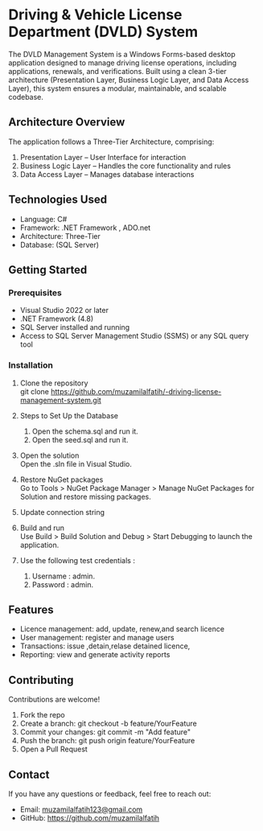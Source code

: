 # Driving & Vehicle License Department (DVLD) System

The DVLD Management System is a Windows Forms-based desktop application designed to manage driving license operations, including applications, renewals, and verifications. Built using a clean 3-tier architecture (Presentation Layer, Business Logic Layer, and Data Access Layer), this system ensures a modular, maintainable, and scalable codebase.

## Architecture Overview

The application follows a Three-Tier Architecture, comprising:

1. Presentation Layer – User Interface for interaction  
2. Business Logic Layer – Handles the core functionality and rules  
3. Data Access Layer – Manages database interactions                                

## Technologies Used

- Language: C#  
- Framework: .NET Framework , ADO.net
- Architecture: Three-Tier  
- Database: (SQL Server)

## Getting Started

### Prerequisites

- Visual Studio 2022 or later  
- .NET Framework (4.8)  
- SQL Server installed and running
- Access to SQL Server Management Studio (SSMS) or any SQL query tool

### Installation

1. Clone the repository  
   git clone https://github.com/muzamilalfatih/-driving-license-management-system.git

2. Steps to Set Up the Database

    1. Open the schema.sql and run it.
    2. Open the seed.sql and run it.

3. Open the solution  
   Open the .sln file in Visual Studio.

4. Restore NuGet packages  
   Go to Tools > NuGet Package Manager > Manage NuGet Packages for Solution and restore missing packages.
5. Update connection string
6. Build and run  
   Use Build > Build Solution and Debug > Start Debugging to launch the application.
7. Use the following test credentials :

    1. Username : admin.
    2. Password : admin.

## Features

- Licence management: add, update, renew,and search licence 
- User management: register and manage users  
- Transactions: issue ,detain,relase detained licence,  
- Reporting: view and generate activity reports

## Contributing

Contributions are welcome!

1. Fork the repo  
2. Create a branch: git checkout -b feature/YourFeature  
3. Commit your changes: git commit -m "Add feature"  
4. Push the branch: git push origin feature/YourFeature  
5. Open a Pull Request

## Contact

If you have any questions or feedback, feel free to reach out:

- Email: muzamilalfatih123@gmail.com 
- GitHub: https://github.com/muzamilalfatih
